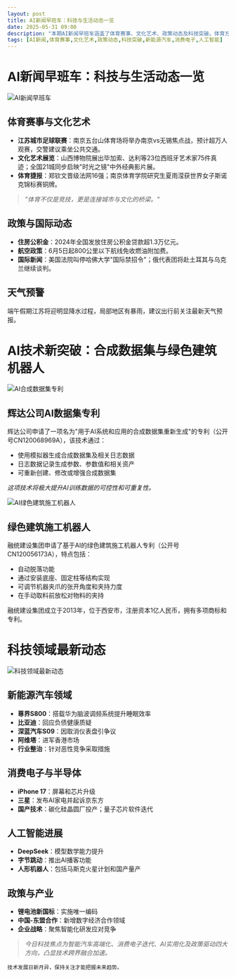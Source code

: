 ```yaml
---
layout: post
title: AI新闻早班车：科技与生活动态一览
date: 2025-05-31 09:00
description: "本期AI新闻早班车涵盖了体育赛事、文化艺术、政策动态及科技突破。体育方面，江苏城市足球联赛和郑钦文法网晋级成为焦点；文化艺术展览展示了毕加索等大师作品。政策方面，住房公积金贷款和航空政策有所调整。科技领域，辉达公司AI数据集专利和绿色建筑施工机器人专利引人注目。新能源汽车、消费电子、人工智能等领域也有新进展，展现了技术跨界融合的加速趋势。"
tags: [AI新闻,体育赛事,文化艺术,政策动态,科技突破,新能源汽车,消费电子,人工智能]
---
```


# AI新闻早班车：科技与生活动态一览

![AI新闻早班车](https://s.coze.cn/t/wo8i-OBfDSo/ "AI新闻早班车")

## 体育赛事与文化艺术

- **江苏城市足球联赛**：南京五台山体育场将举办南京vs无锡焦点战，预计超万人观赛，交警建议乘坐公共交通。
- **文化艺术展览**：山西博物院展出毕加索、达利等23位西班牙艺术家75件真迹；全国21城同步启映"时光之镜"中外经典影片展。
- **体育捷报**：郑钦文晋级法网16强；南京体育学院研究生夏雨滢获世界女子斯诺克锦标赛铜牌。

> *"体育不仅是竞技，更是连接城市与文化的桥梁。"*

## 政策与国际动态

- **住房公积金**：2024年全国发放住房公积金贷款超1.3万亿元。
- **航空政策**：6月5日起800公里以下航线免收燃油附加费。
- **国际新闻**：美国法院叫停哈佛大学"国际禁招令"；俄代表团将赴土耳其与乌克兰继续谈判。

## 天气预警

端午假期江苏将迎明显降水过程，局部地区有暴雨，建议出行前关注最新天气预报。

# AI技术新突破：合成数据集与绿色建筑机器人

![AI合成数据集专利](https://s.coze.cn/t/AuEOwVfQTOg/ "AI合成数据集专利")

## 辉达公司AI数据集专利

辉达公司申请了一项名为"用于AI系统和应用的合成数据集重新生成"的专利（公开号CN120068969A），该技术通过：

- 使用模拟器生成合成数据集及相关日志数据
- 日志数据记录生成参数、参数值和相关资产
- 可重新创建、修改或增强合成数据集

*这项技术将极大提升AI训练数据的可控性和可重复性。*

![AI绿色建筑施工机器人](https://s.coze.cn/t/uVFPsSjU3Ow/ "AI绿色建筑施工机器人")

## 绿色建筑施工机器人

融统建设集团申请了基于AI的绿色建筑施工机器人专利（公开号CN120056173A），特点包括：

- 自动脱落功能
- 通过安装底座、固定柱等结构实现
- 可调节机器夹爪的张开角度和夹持力度
- 在手动取料前放松对物料的夹持

融统建设集团成立于2013年，位于西安市，注册资本1亿人民币，拥有多项商标和专利。

# 科技领域最新动态

![科技领域最新动态](https://s.coze.cn/t/y8ULw4u6Row/ "科技领域最新动态")

## 新能源汽车领域

- **尊界S800**：搭载华为脑波调频系统提升睡眠效率
- **比亚迪**：回应负债健康质疑
- **深蓝汽车S09**：因取消仪表盘引争议
- **阿维塔**：进军香港市场
- **行业整治**：针对恶性竞争采取措施

## 消费电子与半导体

- **iPhone 17**：屏幕和芯片升级
- **三星**：发布AI家电并起诉京东方
- **国产技术**：碳化硅晶圆厂投产；量子芯片软件迭代

## 人工智能进展

- **DeepSeek**：模型数学能力提升
- **字节跳动**：推出AI播客功能
- **人形机器人**：包括马斯克火星计划和国产量产

## 政策与产业

- **锂电池新国标**：实施唯一编码
- **中国-东盟合作**：新增数字经济合作领域
- **企业战略**：聚焦智能化研发应对竞争

> *今日科技焦点为智能汽车高端化、消费电子迭代、AI实用化及政策驱动四大方向，凸显技术跨界融合加速。*

`技术发展日新月异，保持关注才能把握未来趋势。`

